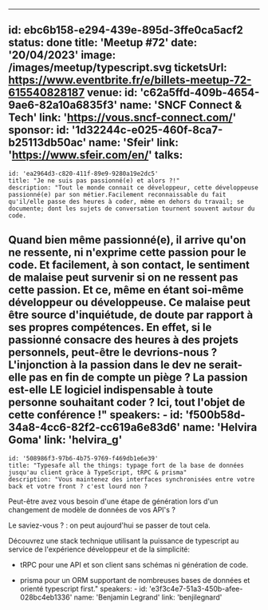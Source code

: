 ---
id: ebc6b158-e294-439e-895d-3ffe0ca5acf2
status: done
title: 'Meetup #72'
date: '20/04/2023'
image: /images/meetup/typescript.svg
ticketsUrl: https://www.eventbrite.fr/e/billets-meetup-72-615540828187
venue:
  id: 'c62a5ffd-409b-4654-9ae6-82a10a6835f3'
  name: 'SNCF Connect & Tech'
  link: 'https://vous.sncf-connect.com/'
sponsor:
    id: '1d32244c-e025-460f-8ca7-b25113db50ac'
    name: 'Sfeir'
    link: 'https://www.sfeir.com/en/'
talks:
  -
    id: 'ea2964d3-c820-411f-89e9-9280a19e2dc5'
    title: "Je ne suis pas passionné(e) et alors ?!"
    description: "Tout le monde connait ce développeur, cette développeuse passionné(e) par son métier.Facilement reconnaissable du fait qu'il/elle passe des heures à coder, même en dehors du travail; se documente; dont les sujets de conversation tournent souvent autour du code.
Quand bien même passionné(e), il arrive qu'on ne ressente, ni n'exprime cette passion pour le code. Et facilement, à son contact, le sentiment de malaise peut survenir si on ne ressent pas cette passion. Et ce, même en étant soi-même développeur ou développeuse.
Ce malaise peut être source d'inquiétude, de doute par rapport à ses propres compétences. En effet, si le passionné consacre des heures à des projets personnels, peut-être le devrions-nous ? L'injonction à la passion dans le dev ne serait-elle pas en fin de compte un piège ? La passion est-elle LE logiciel indispensable à toute personne souhaitant coder ?
Ici, tout l'objet de cette conférence !"
    speakers:
      -
          id: 'f500b58d-34a8-4cc6-82f2-cc619a6e83d6'
          name: 'Helvira Goma'
          link: 'helvira_g'
  -
    id: '508986f3-97b6-4b75-9769-f469db1e6e39'
    title: "Typesafe all the things: typage fort de la base de données jusqu'au client gràce à TypeScript, tRPC & prisma"
    description: "Vous maintenez des interfaces synchronisées entre votre back et votre front ? c'est lourd non ?

Peut-être avez vous besoin d'une étape de génération lors d'un changement de modèle de données de vos API's ?

Le saviez-vous ? : on peut aujourd'hui se passer de tout cela.

Découvrez une stack technique utilisant la puissance de typescript au service de l'expérience développeur et de la simplicité:

- tRPC pour une API et son client sans schémas ni génération de code.

- prisma pour un ORM supportant de nombreuses bases de données et orienté typescript first."
    speakers:
      -
          id: 'e3f3c4e7-51a3-450b-afee-028bc4eb1336'
          name: 'Benjamin Legrand'
          link: 'benjilegnard'
